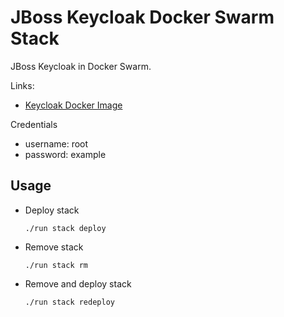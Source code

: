 # JBoss Keycloak Docker Swarm Stack

JBoss Keycloak in Docker Swarm. 

Links:
* [Keycloak Docker Image](https://hub.docker.com/r/jboss/keycloak)

Credentials
* username: root
* password: example

## Usage

- Deploy stack

    `./run stack deploy`

- Remove stack

    `./run stack rm`

- Remove and deploy stack

    `./run stack redeploy`
    